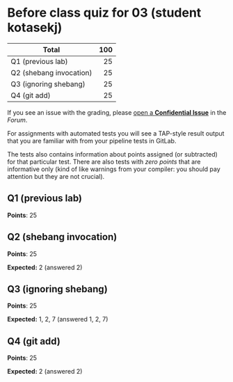 # Before class quiz for 03 (student kotasekj)

| Total                                            |   100 |
|--------------------------------------------------|------:|
| Q1 (previous lab)                                |    25 |
| Q2 (shebang invocation)                          |    25 |
| Q3 (ignoring shebang)                            |    25 |
| Q4 (git add)                                     |    25 |

If you see an issue with the grading, please
[open a **Confidential Issue**](https://gitlab.mff.cuni.cz/teaching/nswi177/2022/common/forum/-/issues/new?issue[confidential]=true&issue[title]=Grading+Before+class+quiz+for+03)
in the _Forum_.


For assignments with automated tests you will see a TAP-style result output
that you are familiar with from your pipeline tests in GitLab.

The tests also contains information about points assigned (or subtracted)
for that particular test. There are also tests with _zero points_ that
are informative only (kind of like warnings from your compiler: you
should pay attention but they are not crucial).

## Q1 (previous lab)

**Points**: 25


## Q2 (shebang invocation)

**Points**: 25

**Expected:** 2 (answered 2)


## Q3 (ignoring shebang)

**Points**: 25

**Expected:** 1, 2, 7 (answered 1, 2, 7)


## Q4 (git add)

**Points**: 25

**Expected:** 2 (answered 2)


